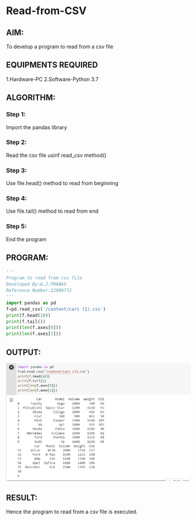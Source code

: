 # Read-from-CSV

## AIM:
To develop a program to read from a csv file

## EQUIPMENTS REQUIRED
1.Hardware-PC
2.Software-Python 3.7
## ALGORITHM:
### Step 1:
Import the pandas library
### Step 2:
Read the csv file usinf read_csv method()
### Step 3:
Use file.head() method to read from beginning
### Step 4:
Use file.tail() method to read from end
### Step 5:
End the program
## PROGRAM:
``` python
'''
Program to read from csv file
Developed By:A.J.PRANAV
Reference Number:22008772
'''
import pandas as pd
f=pd.read_csv('/content/cars (1).csv')
print(f.head(10))
print(f.tail())
print(len(f.axes[0]))
print(len(f.axes[1]))
```
## OUTPUT:
![output](./CSV.png)
## RESULT:
Hence the program to read from a csv file is executed.